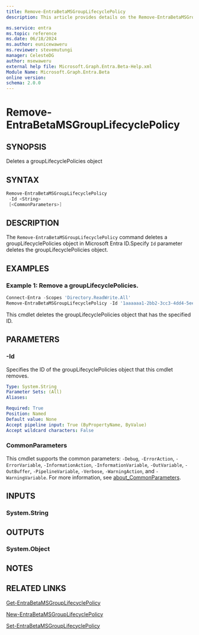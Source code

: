 ```yaml
---
title: Remove-EntraBetaMSGroupLifecyclePolicy
description: This article provides details on the Remove-EntraBetaMSGroupLifecyclePolicy command.

ms.service: entra
ms.topic: reference
ms.date: 06/18/2024
ms.author: eunicewaweru
ms.reviewer: stevemutungi
manager: CelesteDG
author: msewaweru
external help file: Microsoft.Graph.Entra.Beta-Help.xml
Module Name: Microsoft.Graph.Entra.Beta
online version:
schema: 2.0.0
---
```


# Remove-EntraBetaMSGroupLifecyclePolicy

## SYNOPSIS

Deletes a groupLifecyclePolicies object

## SYNTAX

```powershell
Remove-EntraBetaMSGroupLifecyclePolicy 
 -Id <String> 
 [<CommonParameters>]
```

## DESCRIPTION

The `Remove-EntraBetaMSGroupLifecyclePolicy` command deletes a groupLifecyclePolicies object in Microsoft Entra ID.Specify `Id` parameter deletes the groupLifecyclePolicies object.

## EXAMPLES

### Example 1: Remove a groupLifecyclePolicies.

```powershell
Connect-Entra -Scopes 'Directory.ReadWrite.All'
Remove-EntraBetaMSGroupLifecyclePolicy -Id '1aaaaaa1-2bb2-3cc3-4dd4-5eeeeeeeeee5'
```

This cmdlet deletes the groupLifecyclePolicies object that has the specified ID.

## PARAMETERS

### -Id

Specifies the ID of the groupLifecyclePolicies object that this cmdlet removes.

```yaml
Type: System.String
Parameter Sets: (All)
Aliases:

Required: True
Position: Named
Default value: None
Accept pipeline input: True (ByPropertyName, ByValue)
Accept wildcard characters: False
```

### CommonParameters

This cmdlet supports the common parameters: `-Debug`, `-ErrorAction`, `-ErrorVariable`, `-InformationAction`, `-InformationVariable`, `-OutVariable`, `-OutBuffer`, `-PipelineVariable`, `-Verbose`, `-WarningAction`, and `-WarningVariable`. For more information, see [about_CommonParameters](https://go.microsoft.com/fwlink/?LinkID=113216).

## INPUTS

### System.String

## OUTPUTS

### System.Object

## NOTES

## RELATED LINKS

[Get-EntraBetaMSGroupLifecyclePolicy](Get-EntraBetaMSGroupLifecyclePolicy.md)

[New-EntraBetaMSGroupLifecyclePolicy](New-EntraBetaMSGroupLifecyclePolicy.md)

[Set-EntraBetaMSGroupLifecyclePolicy](Set-EntraBetaMSGroupLifecyclePolicy.md)
